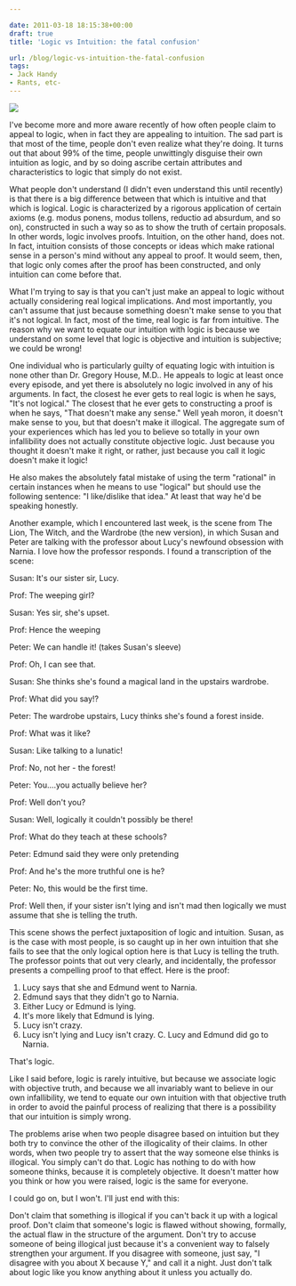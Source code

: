 ```yaml
---

date: 2011-03-18 18:15:38+00:00
draft: true
title: 'Logic vs Intuition: the fatal confusion'

url: /blog/logic-vs-intuition-the-fatal-confusion
tags:
- Jack Handy
- Rants, etc-
---
```


![](http://static1.squarespace.com/static/5b29b282b27e39d3891a137e/5b29d50ac07b083624e43ad2/5b29d50bc07b083624e43b07/1529468457009/pexels-photo-310386-e1498099319292.jpeg)

  



I've become more and more aware recently of how often people claim to appeal to logic, when in fact they are appealing to intuition. The sad part is that most of the time, people don't even realize what they're doing. It turns out that about 99% of the time, people unwittingly disguise their own intuition as logic, and by so doing ascribe certain attributes and characteristics to logic that simply do not exist.




What people don't understand (I didn't even understand this until recently) is that there is a big difference between that which is intuitive and that which is logical. Logic is characterized by a rigorous application of certain axioms (e.g. modus ponens, modus tollens, reductio ad absurdum, and so on), constructed in such a way so as to show the truth of certain proposals. In other words, logic involves proofs. Intuition, on the other hand, does not. In fact, intuition consists of those concepts or ideas which make rational sense in a person's mind without any appeal to proof. It would seem, then, that logic only comes after the proof has been constructed, and only intuition can come before that.




What I'm trying to say is that you can't just make an appeal to logic without actually considering real logical implications. And most importantly, you can't assume that just because something doesn't make sense to you that it's not logical. In fact, most of the time, real logic is far from intuitive. The reason why we want to equate our intuition with logic is because we understand on some level that logic is objective and intuition is subjective; we could be wrong!




One individual who is particularly guilty of equating logic with intuition is none other than Dr. Gregory House, M.D.. He appeals to logic at least once every episode, and yet there is absolutely no logic involved in any of his arguments. In fact, the closest he ever gets to real logic is when he says, "It's not logical." The closest that he ever gets to constructing a proof is when he says, "That doesn't make any sense." Well yeah moron, it doesn't make sense to you, but that doesn't make it illogical. The aggregate sum of your experiences which has led you to believe so totally in your own infallibility does not actually constitute objective logic. Just because you thought it doesn't make it right, or rather, just because you call it logic doesn't make it logic!




He also makes the absolutely fatal mistake of using the term "rational" in certain instances when he means to use "logical" but should use the following sentence: "I like/dislike that idea." At least that way he'd be speaking honestly.




Another example, which I encountered last week, is the scene from The Lion, The Witch, and the Wardrobe (the new version), in which Susan and Peter are talking with the professor about Lucy's newfound obsession with Narnia. I love how the professor responds. I found a transcription of the scene:




Susan: It's our sister sir, Lucy.




Prof: The weeping girl?




Susan: Yes sir, she's upset.




Prof: Hence the weeping




Peter: We can handle it! (takes Susan's sleeve)




Prof: Oh, I can see that.




Susan: She thinks she's found a magical land in the upstairs wardrobe.




Prof: What did you say!?




Peter: The wardrobe upstairs, Lucy thinks she's found a forest inside.




Prof: What was it like?




Susan: Like talking to a lunatic!




Prof: No, not her - the forest!




Peter: You....you actually believe her?




Prof: Well don't you?




Susan: Well, logically it couldn't possibly be there!




Prof: What do they teach at these schools?




Peter: Edmund said they were only pretending




Prof: And he's the more truthful one is he?




Peter: No, this would be the first time.




Prof: Well then, if your sister isn't lying and isn't mad then logically we must assume that she is telling the truth.




This scene shows the perfect juxtaposition of logic and intuition. Susan, as is the case with most people, is so caught up in her own intuition that she fails to see that the only logical option here is that Lucy is telling the truth. The professor points that out very clearly, and incidentally, the professor presents a compelling proof to that effect. Here is the proof:




1. Lucy says that she and Edmund went to Narnia.
2. Edmund says that they didn't go to Narnia.
3. Either Lucy or Edmund is lying.
4. It's more likely that Edmund is lying.
5. Lucy isn't crazy.
6. Lucy isn't lying and Lucy isn't crazy.
C. Lucy and Edmund did go to Narnia.




That's logic.




Like I said before, logic is rarely intuitive, but because we associate logic with objective truth, and because we all invariably want to believe in our own infallibility, we tend to equate our own intuition with that objective truth in order to avoid the painful process of realizing that there is a possibility that our intuition is simply wrong.




The problems arise when two people disagree based on intuition but they both try to convince the other of the illogicality of their claims. In other words, when two people try to assert that the way someone else thinks is illogical. You simply can't do that. Logic has nothing to do with how someone thinks, because it is completely objective. It doesn't matter how you think or how you were raised, logic is the same for everyone.




I could go on, but I won't. I'll just end with this:




Don't claim that something is illogical if you can't back it up with a logical proof. Don't claim that someone's logic is flawed without showing, formally, the actual flaw in the structure of the argument. Don't try to accuse someone of being illogical just because it's a convenient way to falsely strengthen your argument. If you disagree with someone, just say, "I disagree with you about X because Y," and call it a night. Just don't talk about logic like you know anything about it unless you actually do. 

